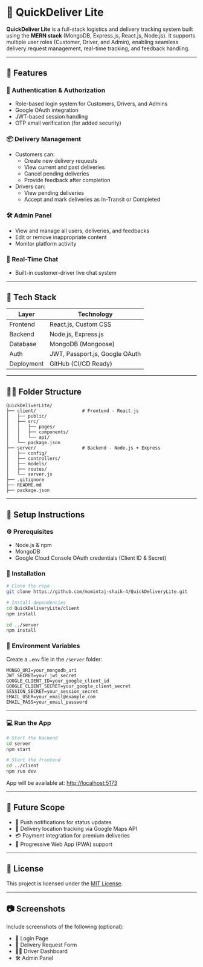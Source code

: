 # 🚚 QuickDeliver Lite

**QuickDeliver Lite** is a full-stack logistics and delivery tracking system built using the **MERN stack** (MongoDB, Express.js, React.js, Node.js). It supports multiple user roles (Customer, Driver, and Admin), enabling seamless delivery request management, real-time tracking, and feedback handling.

---

## 🌟 Features

### 👤 Authentication & Authorization
- Role-based login system for Customers, Drivers, and Admins
- Google OAuth integration
- JWT-based session handling
- OTP email verification (for added security)

### 📦 Delivery Management
- Customers can:
  - Create new delivery requests
  - View current and past deliveries
  - Cancel pending deliveries
  - Provide feedback after completion
- Drivers can:
  - View pending deliveries
  - Accept and mark deliveries as In-Transit or Completed

### 🛠 Admin Panel
- View and manage all users, deliveries, and feedbacks
- Edit or remove inappropriate content
- Monitor platform activity

### 💬 Real-Time Chat
- Built-in customer-driver live chat system

---

## 🧰 Tech Stack

| Layer      | Technology                        |
|------------|------------------------------------|
| Frontend   | React.js, Custom CSS               |
| Backend    | Node.js, Express.js                |
| Database   | MongoDB (Mongoose)                 |
| Auth       | JWT, Passport.js, Google OAuth     |
| Deployment | GitHub (CI/CD Ready)               |

---

## 🧑‍💻 Folder Structure

```
QuickDeliverLite/
├── client/                 # Frontend - React.js
│   ├── public/
│   ├── src/
│   │   ├── pages/
│   │   ├── components/
│   │   └── api/
│   └── package.json
├── server/                 # Backend - Node.js + Express
│   ├── config/
│   ├── controllers/
│   ├── models/
│   ├── routes/
│   └── server.js
├── .gitignore
├── README.md
├── package.json
```

---

## 📝 Setup Instructions

### ⚙️ Prerequisites
- Node.js & npm
- MongoDB
- Google Cloud Console OAuth credentials (Client ID & Secret)

### 🚀 Installation

```bash
# Clone the repo
git clone https://github.com/momintaj-shaik-4/QuickDeliveryLite.git

# Install dependencies
cd QuickDeliveryLite/client
npm install

cd ../server
npm install
```

### 🔐 Environment Variables

Create a `.env` file in the `/server` folder:

```env
MONGO_URI=your_mongodb_uri
JWT_SECRET=your_jwt_secret
GOOGLE_CLIENT_ID=your_google_client_id
GOOGLE_CLIENT_SECRET=your_google_client_secret
SESSION_SECRET=your_session_secret
EMAIL_USER=your_email@example.com
EMAIL_PASS=your_email_password
```

---

### 💻 Run the App

```bash
# Start the backend
cd server
npm start

# Start the frontend
cd ../client
npm run dev
```

App will be available at: [http://localhost:5173](http://localhost:5173)

---

## 📌 Future Scope

- 🔔 Push notifications for status updates  
- 📍 Delivery location tracking via Google Maps API  
- 💳 Payment integration for premium deliveries  
- 📱 Progressive Web App (PWA) support  

---

## 📄 License

This project is licensed under the [MIT License](LICENSE).

---

## 📷 Screenshots

Include screenshots of the following (optional):
- 🔐 Login Page  
- 🚚 Delivery Request Form  
- 🧑‍✈️ Driver Dashboard  
- 🛠 Admin Panel  


